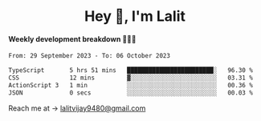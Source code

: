 <h1 align="center">Hey 👋, I'm Lalit</h1>

#### Weekly development breakdown 👨🏻‍💻
<!--START_SECTION:waka-->

```txt
From: 29 September 2023 - To: 06 October 2023

TypeScript       5 hrs 51 mins   ████████████████████████░   96.30 %
CSS              12 mins         ▓░░░░░░░░░░░░░░░░░░░░░░░░   03.31 %
ActionScript 3   1 min           ░░░░░░░░░░░░░░░░░░░░░░░░░   00.36 %
JSON             0 secs          ░░░░░░░░░░░░░░░░░░░░░░░░░   00.03 %
```

<!--END_SECTION:waka-->

Reach me at → lalitvijay9480@gmail.com
